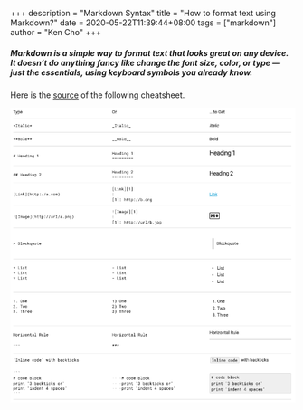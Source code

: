 +++
description = "Markdown Syntax"
title = "How to format text using Markdown?"
date = 2020-05-22T11:39:44+08:00
tags = ["markdown"]
author = "Ken Cho"
+++

##### Markdown is a simple way to format text that looks great on any device. It doesn’t do anything fancy like change the font size, color, or type — just the essentials, using keyboard symbols you already know.  
Here is the [source](https://commonmark.org/help/) of the following cheatsheet.

![Markdown cheatsheet](/image/markdown_syntax.png)
